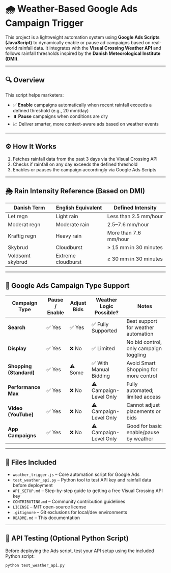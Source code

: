 # 🌧️ Weather-Based Google Ads Campaign Trigger

This project is a lightweight automation system using **Google Ads Scripts (JavaScript)** to dynamically enable or pause ad campaigns based on real-world rainfall data. It integrates with the **Visual Crossing Weather API** and follows rainfall thresholds inspired by the **Danish Meteorological Institute (DMI)**.

---

## 🔍 Overview

This script helps marketers:
- ✅ **Enable** campaigns automatically when recent rainfall exceeds a defined threshold (e.g., 20 mm/day)
- ⏸️ **Pause** campaigns when conditions are dry
- 📈 Deliver smarter, more context-aware ads based on weather events

---

## ⚙️ How It Works

1. Fetches rainfall data from the past 3 days via the Visual Crossing API
2. Checks if rainfall on any day exceeds the defined threshold
3. Enables or pauses the campaign accordingly via Google Ads Scripts

---

## 🌦️ Rain Intensity Reference (Based on DMI)

| Danish Term           | English Equivalent     | Defined Intensity             |
|------------------------|------------------------|-------------------------------|
| Let regn              | Light rain             | Less than 2.5 mm/hour         |
| Moderat regn          | Moderate rain          | 2.5–7.6 mm/hour               |
| Kraftig regn          | Heavy rain             | More than 7.6 mm/hour         |
| Skybrud               | Cloudburst             | ≥ 15 mm in 30 minutes         |
| Voldsomt skybrud      | Extreme cloudburst     | ≥ 30 mm in 30 minutes         |

---

## 🧠 Google Ads Campaign Type Support

| **Campaign Type**     | **Pause / Enable** | **Adjust Bids** | **Weather Logic Possible?** | **Notes**                                |
|-----------------------|--------------------|------------------|------------------------------|------------------------------------------|
| **Search**            | ✅ Yes             | ✅ Yes           | ✅ Fully Supported           | Best support for weather automation      |
| **Display**           | ✅ Yes             | ❌ No            | ✅ Limited                   | No bid control, only campaign toggling   |
| **Shopping (Standard)** | ✅ Yes           | ⚠️ Some          | ✅ With Manual Bidding       | Avoid Smart Shopping for more control    |
| **Performance Max**   | ✅ Yes             | ❌ No            | ⚠️ Campaign-Level Only       | Fully automated; limited access          |
| **Video (YouTube)**   | ✅ Yes             | ❌ No            | ⚠️ Campaign-Level Only       | Cannot adjust placements or bids         |
| **App Campaigns**     | ✅ Yes             | ❌ No            | ⚠️ Campaign-Level Only       | Good for basic enable/pause by weather   |

---

## 📁 Files Included

- `weather_trigger.js` – Core automation script for Google Ads
- `test_weather_api.py` – Python tool to test API key and rainfall data before deployment
- `API_SETUP.md` – Step-by-step guide to getting a free Visual Crossing API key
- `CONTRIBUTING.md` – Community contribution guidelines
- `LICENSE` – MIT open-source license
- `.gitignore` – Git exclusions for local/dev environments
- `README.md` – This documentation

---

## 🧪 API Testing (Optional Python Script)

Before deploying the Ads script, test your API setup using the included Python script:

```bash
python test_weather_api.py
